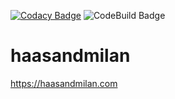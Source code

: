 [![Codacy Badge](https://app.codacy.com/project/badge/Grade/8df57f5892f0467ca36ee17a58219bac)](https://app.codacy.com/gh/justinstander/haasandmilan/dashboard?utm_source=gh&utm_medium=referral&utm_content=&utm_campaign=Badge_grade)
![CodeBuild Badge](https://codebuild.us-east-1.amazonaws.com/badges?uuid=eyJlbmNyeXB0ZWREYXRhIjoiMEJpdjlzSGZTcFkrczlSem4vYmJsZWhOVjUxZm1xU1lFWlBVcjJYeWhGam1XNXhUc1VDVGdycUF5SzlXUjJsU0NGcksrUU9qRktBRGtFTU42clprVHZvPSIsIml2UGFyYW1ldGVyU3BlYyI6IlNWYkl2ZmF0SEJXY1VzOXciLCJtYXRlcmlhbFNldFNlcmlhbCI6MX0%3D&branch=main)

# haasandmilan

<https://haasandmilan.com>
